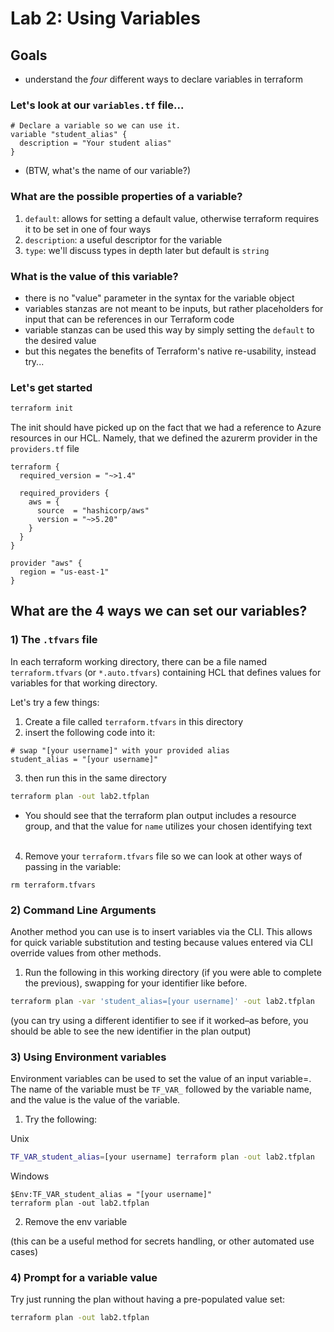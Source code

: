 # Lab 2: Using Variables

## Goals

* understand the *four* different ways to declare variables in terraform

### Let's look at our `variables.tf` file...

```hcl
# Declare a variable so we can use it.
variable "student_alias" {
  description = "Your student alias"
}
```

* (BTW, what's the name of our variable?)

### What are the possible properties of a variable?

1. `default`: allows for setting a default value, otherwise terraform requires it to be set in one of four ways
2. `description`: a useful descriptor for the variable
3. `type`: we'll discuss types in depth later but default is `string`

### What is the value of this variable?

* there is no "value" parameter in the syntax for the variable object
* variables stanzas are not meant to be inputs, but rather placeholders for input that can be references in our Terraform code
* variable stanzas can be used this way by simply setting the `default` to the desired value
* but this negates the benefits of Terraform's native re-usability, instead try...


### Let's get started

```bash
terraform init
```

The init should have picked up on the fact that we had a reference to Azure resources in our HCL. Namely, that we defined the azurerm provider in the `providers.tf` file

```hcl
terraform {
  required_version = "~>1.4"

  required_providers {
    aws = {
      source  = "hashicorp/aws"
      version = "~>5.20"
    }
  }
}

provider "aws" {
  region = "us-east-1"
}
```

## What are the 4 ways we can set our variables?

### 1) The `.tfvars` file

In each terraform working directory, there can be a file named `terraform.tfvars` (or `*.auto.tfvars`) containing HCL that defines values for variables for that working directory.

Let's try a few things:

1. Create a file called `terraform.tfvars` in this directory
2. insert the following code into it:
```hcl
# swap "[your username]" with your provided alias
student_alias = "[your username]"
```
3. then run this in the same directory
```bash
terraform plan -out lab2.tfplan
```

 * You should see that the terraform plan output includes a resource group, and that the value for `name`
 utilizes your chosen identifying text
<br/><br/>

4. Remove your `terraform.tfvars` file so we can look at other ways of passing in the variable:

 ```
 rm terraform.tfvars
 ```

### 2) Command Line Arguments

Another method you can use is to insert variables via the CLI.  This allows for quick variable substitution and
testing because values entered via CLI override values from other methods.

1. Run the following in this working directory (if you were able to complete the previous), swapping for your
identifier like before.

 ```bash
 terraform plan -var 'student_alias=[your username]' -out lab2.tfplan
 ```

 (you can try using a different identifier to see if it worked–as before, you should be able to see the
new identifier in the plan output)

### 3) Using Environment variables

Environment variables can be used to set the value of an input variable=. The name of the variable must be `TF_VAR_` followed by the variable name, and the value is the value of the variable.

1. Try the following:

Unix

 ```bash
 TF_VAR_student_alias=[your username] terraform plan -out lab2.tfplan
 ```

Windows

```
$Env:TF_VAR_student_alias = "[your username]"
terraform plan -out lab2.tfplan
```

2. Remove the env variable

 (this can be a useful method for secrets handling, or other automated use cases)

### 4) Prompt for a variable value

Try just running the plan without having a pre-populated value set:

```bash
terraform plan -out lab2.tfplan
```
